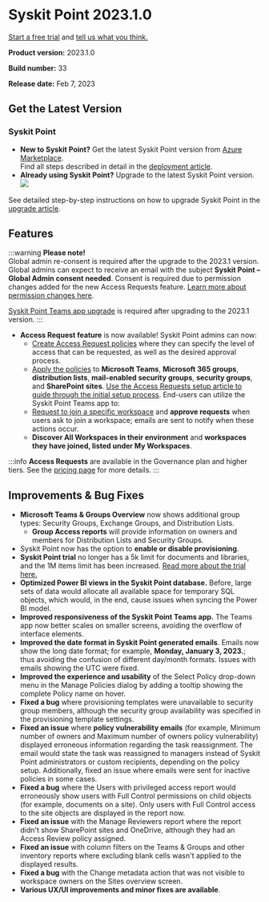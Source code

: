 ﻿---
description: >-
  This article lists new features, improvements, and bug fixes in Syskit Point
  version 2023.1.
---

# Syskit Point 2023.1.0

[Start a free trial](https://www.syskit.com/products/point/free-trial/) and [tell us what you think.](https://www.syskit.com/company/contact-us/)

**Product version:** 2023.1.0

**Build number:** 33

**Release date:** Feb 7, 2023

## Get the Latest Version

### Syskit Point

* **New to Syskit Point?** Get the latest Syskit Point version from [Azure Marketplace](https://azuremarketplace.microsoft.com/en-us/marketplace/apps/syskitltd.syskit\_point).\
  Find all steps described in detail in the [deployment article](../../../set-up-point-enterprise/deployment/deploy-syskit-point.md).
* **Already using Syskit Point?** Upgrade to the latest Syskit Point version.\
  [![](https://aka.ms/deploytoazurebutton)](https://portal.azure.com/#create/Microsoft.Template/uri/https%3A%2F%2Fsyskitassetsstorage.blob.core.windows.net%2Fpoint%2FARMTemplates%2FPointUpdateDeploy%2FPointUpdateTemplate.json)

See detailed step-by-step instructions on how to upgrade Syskit Point in the [upgrade article](../../../set-up-point-enterprise/deployment/upgrade-syskit-point.md).

## Features

:::warning
**Please note!**\
Global admin re-consent is required after the upgrade to the 2023.1 version. Global admins can expect to receive an email with the subject **Syskit Point – Global Admin consent needed**. Consent is required due to permission changes added for the new Access Requests feature. [Learn more about permission changes here](../../../requirements/permission-requirements-change-log.md#syskit-point-20231).

[Syskit Point Teams app upgrade](../../../governance-and-automation/syskit-point-teams-app.md#upgrade-syskit-point-teams-app) is required after upgrading to the 2023.1 version.
:::

* **Access Request feature** is now available! Syskit Point admins can now:
  * [Create Access Request policies](../../../governance-and-automation/access-requests/create-access-requests-policy.md) where they can specify the level of access that can be requested, as well as the desired approval process.
  * [Apply the policies](../../../governance-and-automation/access-requests/apply-access-requests-policy.md) to **Microsoft Teams**, **Microsoft 365 groups**, **distribution lists**, **mail-enabled security groups**, **security groups**, and **SharePoint sites**. [Use the Access Requests setup article to guide through the initial setup process](../../../governance-and-automation/access-requests/set-up-access-requests.md). End-users can utilize the Syskit Point Teams app to:
  * [Request to join a specific workspace](../../../point-collaborators/manage-workspaces/request-workspace-access.md) and **approve requests** when users ask to join a workspace; emails are sent to notify when these actions occur.
  * **Discover All Workspaces in their environment** and **workspaces they have joined, listed under My Workspaces**.

:::info
**Access Requests** are available in the Governance plan and higher tiers. See the [pricing page](https://www.syskit.com/products/point/pricing/) for more details.
:::

## Improvements & Bug Fixes

* **Microsoft Teams & Groups Overview** now shows additional group types: Security Groups, Exchange Groups, and Distribution Lists.
  * **Group Access reports** will provide information on owners and members for Distribution Lists and Security Groups.
* Syskit Point now has the option to **enable or disable provisioning**.
* **Syskit Point trial** no longer has a 5k limit for documents and libraries, and the 1M items limit has been increased. [Read more about the trial here.](../../../set-up-point-cloud/free-trial.md)
* **Optimized Power BI views in the Syskit Point database.** Before, large sets of data would allocate all available space for temporary SQL objects, which would, in the end, cause issues when syncing the Power BI model.
* **Improved responsiveness of the Syskit Point Teams app.** The Teams app now better scales on smaller screens, avoiding the overflow of interface elements.
* **Improved the date format in Syskit Point generated emails**. Emails now show the long date format; for example, **Monday, January 3, 2023.**; thus avoiding the confusion of different day/month formats. Issues with emails showing the UTC were fixed.
* **Improved the experience and usability** of the Select Policy drop-down menu in the Manage Policies dialog by adding a tooltip showing the complete Policy name on hover.
* **Fixed a bug** where provisioning templates were unavailable to security group members, although the security group availability was specified in the provisioning template settings.
* **Fixed an issue** where **policy vulnerability emails** (for example, Minimum number of owners and Maximum number of owners policy vulnerability) displayed erroneous information regarding the task reassignment. The email would state the task was reassigned to managers instead of Syskit Point administrators or custom recipients, depending on the policy setup. Additionally, fixed an issue where emails were sent for inactive policies in some cases.
* **Fixed a bug** where the Users with privileged access report would erroneously show users with Full Control permissions on child objects (for example, documents on a site). Only users with Full Control access to the site objects are displayed in the report now.
* **Fixed an issue** with the Manage Reviewers report where the report didn't show SharePoint sites and OneDrive, although they had an Access Review policy assigned.
* **Fixed an issue** with column filters on the Teams & Groups and other inventory reports where excluding blank cells wasn't applied to the displayed results.
* **Fixed a bug** with the Change metadata action that was not visible to workspace owners on the Sites overview screen.
* **Various UX/UI improvements and minor fixes are available**.
